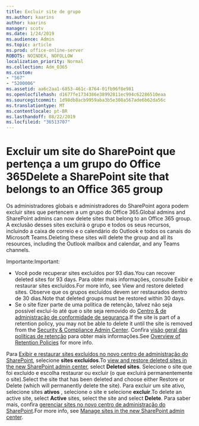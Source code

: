 ```yaml
---
title: Excluir site de grupo
ms.author: kaarins
author: kaarins
manager: scotv
ms.date: 1/24/2019
ms.audience: Admin
ms.topic: article
ms.prod: office-online-server
ROBOTS: NOINDEX, NOFOLLOW
localization_priority: Normal
ms.collection: Adm_O365
ms.custom:
- "567"
- "5200006"
ms.assetid: aa6c2aa1-6853-461c-8764-01fb96f8e981
ms.openlocfilehash: d1677fe1734386e38992811ec994c62286510eaa
ms.sourcegitcommit: 1d98db8acb9959aba3b5e308a567ade6b62da56c
ms.translationtype: MT
ms.contentlocale: pt-BR
ms.lasthandoff: 08/22/2019
ms.locfileid: "36513707"
---
```

# <a name="delete-a-sharepoint-site-that-belongs-to-an-office-365-group"></a><span data-ttu-id="fbffe-102">Excluir um site do SharePoint que pertença a um grupo do Office 365</span><span class="sxs-lookup"><span data-stu-id="fbffe-102">Delete a SharePoint site that belongs to an Office 365 group</span></span>

<span data-ttu-id="fbffe-103">Os administradores globais e administradores do SharePoint agora podem excluir sites que pertencem a um grupo do Office 365.</span><span class="sxs-lookup"><span data-stu-id="fbffe-103">Global admins and SharePoint admins can now delete sites that belong to an Office 365 group.</span></span> <span data-ttu-id="fbffe-104">A exclusão desses sites excluirá o grupo e todos os seus recursos, incluindo a caixa de correio e o calendário do Outlook e todos os canais do Microsoft Teams.</span><span class="sxs-lookup"><span data-stu-id="fbffe-104">Deleting these sites will delete the group and all its resources, including the Outlook mailbox and calendar, and any Teams channels.</span></span>
  
<span data-ttu-id="fbffe-105">Importante:</span><span class="sxs-lookup"><span data-stu-id="fbffe-105">Important:</span></span>

- <span data-ttu-id="fbffe-106">Você pode recuperar sites excluídos por 93 dias.</span><span class="sxs-lookup"><span data-stu-id="fbffe-106">You can recover deleted sites for 93 days.</span></span> <span data-ttu-id="fbffe-107">Para obter mais informações, consulte Exibir e restaurar sites excluídos.</span><span class="sxs-lookup"><span data-stu-id="fbffe-107">For more info, see View and restore deleted sites.</span></span> <span data-ttu-id="fbffe-108">Observe que os grupos excluídos devem ser restaurados dentro de 30 dias.</span><span class="sxs-lookup"><span data-stu-id="fbffe-108">Note that deleted groups must be restored within 30 days.</span></span>
- <span data-ttu-id="fbffe-109">Se o site fizer parte de uma política de retenção, talvez não seja possível excluí-lo até que o site seja removido do [Centro &amp; de administração de conformidade de segurança](https://protection.office.com/?rfr=AdminCenter#/retention).</span><span class="sxs-lookup"><span data-stu-id="fbffe-109">If the site is part of a retention policy, you may not be able to delete it until the site is removed from the [Security &amp; Compliance Admin Center](https://protection.office.com/?rfr=AdminCenter#/retention).</span></span> <span data-ttu-id="fbffe-110">Confira [visão geral das políticas de retenção](https://docs.microsoft.com/office365/securitycompliance/retention-policies#content-in-onedrive-accounts-and-sharepoint-sites) para obter mais informações.</span><span class="sxs-lookup"><span data-stu-id="fbffe-110">See [Overview of Retention Policies](https://docs.microsoft.com/office365/securitycompliance/retention-policies#content-in-onedrive-accounts-and-sharepoint-sites) for more info.</span></span>
  
<span data-ttu-id="fbffe-111">Para [Exibir e restaurar sites excluídos no novo centro de administração do SharePoint](https://docs.microsoft.com/sharepoint/view-and-restore-deleted-sites-in-new-admin-center), selecione **sites excluídos**.</span><span class="sxs-lookup"><span data-stu-id="fbffe-111">To [view and restore deleted sites in the new SharePoint admin center](https://docs.microsoft.com/sharepoint/view-and-restore-deleted-sites-in-new-admin-center), select **Deleted sites**.</span></span> <span data-ttu-id="fbffe-112">Selecione o site que foi excluído e escolha restaurar ou excluir (o que excluirá permanentemente o site).</span><span class="sxs-lookup"><span data-stu-id="fbffe-112">Select the site that has been deleted and choose either Restore or Delete (which will permanently delete the site).</span></span> <span data-ttu-id="fbffe-113">Para excluir um site ativo, selecione sites **ativos** , selecione o site e selecione **excluir**.</span><span class="sxs-lookup"><span data-stu-id="fbffe-113">To delete an active site, select **Active** sites, select the site and select **Delete**.</span></span> <span data-ttu-id="fbffe-114">Para saber mais, confira [gerenciar sites no novo centro de administração do SharePoint](https://docs.microsoft.com/sharepoint/manage-sites-in-new-admin-center).</span><span class="sxs-lookup"><span data-stu-id="fbffe-114">For more info, see [Manage sites in the new SharePoint admin center](https://docs.microsoft.com/sharepoint/manage-sites-in-new-admin-center).</span></span>
  